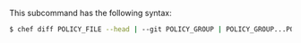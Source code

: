 This subcommand has the following syntax:

``` bash
$ chef diff POLICY_FILE --head | --git POLICY_GROUP | POLICY_GROUP...POLICY_GROUP (options)
```